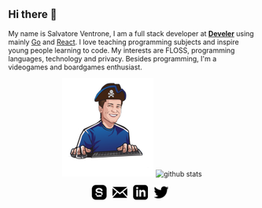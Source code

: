 ## Hi there 👋
My name is Salvatore Ventrone, I am a full stack developer at **[Develer](https://develer.com)** using mainly [Go](https://golang.org/) and [React](https://reactjs.org/). I love teaching programming subjects and inspire young people learning to code. My interests are FLOSS, programming languages, technology and privacy. Besides programming, I'm a videogames and boardgames enthusiast.

<p  align="center">
  <img src="https://raw.githubusercontent.com/ventrosky/ventrosky/master/assets/buccaneerdev.png" alt="buccaneer cartoon"/>
  <img  src="https://github-readme-stats.vercel.app/api/?username=Ventrosky&show_icons=true&title_color=fffffff&icon_color=000000&text_color=000000" alt="github stats"/></br>
</p>

<p align='center'>
<a href="https://sourcerer.io/ventrosky"><img src="https://raw.githubusercontent.com/ventrosky/ventrosky/master/assets/icon_sourcerer.png"height="30" alt="Sourcerer"></a>&nbsp;&nbsp;
<a href="mailto:ventrosky@gmail.com"><img height="30" src="https://raw.githubusercontent.com/ventrosky/ventrosky/master/assets/icon_email.png"></a>&nbsp;&nbsp;
<a href="https://www.linkedin.com/in/salvatore-ventrone/"><img height="30" src="https://raw.githubusercontent.com/ventrosky/ventrosky/master/assets/icon_linkedin.png"></a>&nbsp;&nbsp;
<a href="https://twitter.com/buccaneerdev"><img height="30" src="https://raw.githubusercontent.com/ventrosky/ventrosky/master/assets/icon_twitter.png"></a>&nbsp;&nbsp;
</p>
